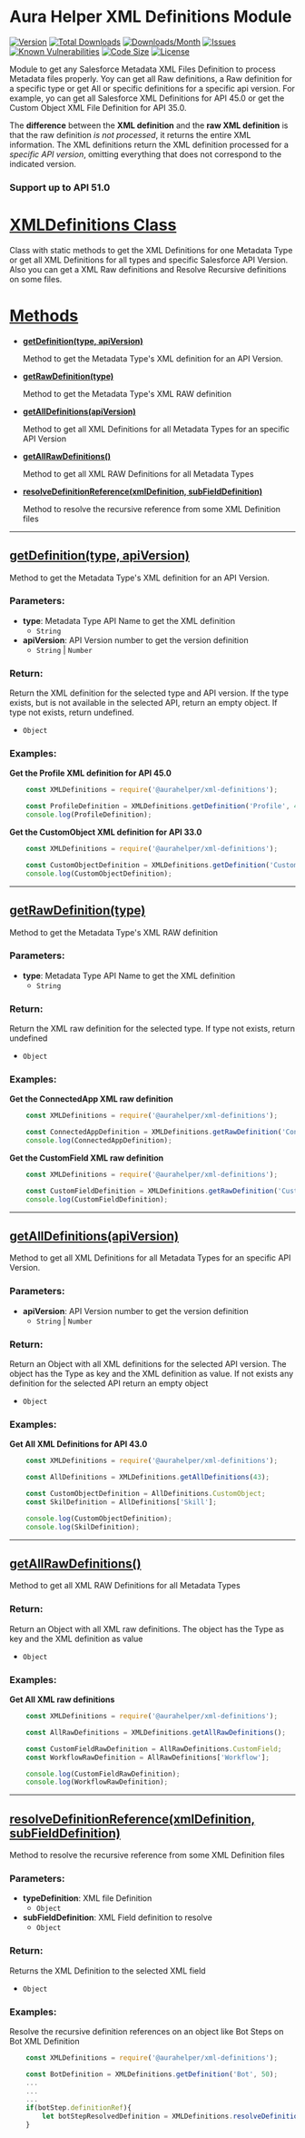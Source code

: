 # **Aura Helper XML Definitions Module**

[![Version](https://img.shields.io/npm/v/@aurahelper/xml-definitions?logo=npm)](https://www.npmjs.com/package/@aurahelper/xml-definitions)
[![Total Downloads](https://img.shields.io/npm/dt/@aurahelper/xml-definitions?logo=npm)](https://www.npmjs.com/package/@aurahelper/xml-definitions)
[![Downloads/Month](https://img.shields.io/npm/dm/@aurahelper/xml-definitions?logo=npm)](https://www.npmjs.com/package/@aurahelper/xml-definitions)
[![Issues](https://img.shields.io/github/issues/jjlongoria/aura-helper-xml-definitions)](https://github.com/JJLongoria/aura-helper-xml-definitions/issues)
[![Known Vulnerabilities](https://snyk.io/test/github/JJLongoria/aura-helper-xml-definitions/badge.svg)](https://snyk.io/test/github/JJLongoria/aura-helper-xml-definitions)
[![Code Size](https://img.shields.io/github/languages/code-size/jjlongoria/aura-helper-xml-definitions)](https://github.com/JJLongoria/aura-helper-xml-definitions)
[![License](https://img.shields.io/github/license/jjlongoria/aura-helper-xml-definitions?logo=github)](https://github.com/JJLongoria/aura-helper-xml-definitions/blob/master/LICENSE)

Module to get any Salesforce Metadata XML Files Definition to process Metadata files properly. Yoy can get all Raw definitions, a Raw definition for a specific type or get All or specific definitions for a specific api version. For example, yo can get all Salesforce XML Definitions for API 45.0 or get the Custom Object XML File Definition for API 35.0.

The **difference** between the **XML definition** and the **raw XML definition** is that the raw definition *is not processed*, it returns the entire XML information. The XML definitions return the XML definition processed for a *specific API version*, omitting everything that does not correspond to the indicated version.

### **Support up to API 51.0**

# [**XMLDefinitions Class**](#xmldefinitions-class)
Class with static methods to get the XML Definitions for one Metadata Type or get all XML Definitions for all types and specific Salesforce API Version. Also you can get a XML Raw definitions and Resolve Recursive definitions on some files. 

# [**Methods**](#xmldefinitions-methods)
  - [**getDefinition(type, apiVersion)**](#getdefinitiontype-apiversion)

    Method to get the Metadata Type's XML definition for an API Version.

  - [**getRawDefinition(type)**](#getrawdefinitiontype)
 
    Method to get the Metadata Type's XML RAW definition

  - [**getAllDefinitions(apiVersion)**](#getalldefinitionsapiversion)
  
    Method to get all XML Definitions for all Metadata Types for an specific API Version

  - [**getAllRawDefinitions()**](#getallrawdefinitions)

    Method to get all XML RAW Definitions for all Metadata Types
    
  - [**resolveDefinitionReference(xmlDefinition, subFieldDefinition)**](#resolvedefinitionreferencexmldefinition-subfielddefinition)

    Method to resolve the recursive reference from some XML Definition files

---

## [**getDefinition(type, apiVersion)**](#getdefinitiontype-apiversion)
Method to get the Metadata Type's XML definition for an API Version.

### **Parameters:**
  - **type**: Metadata Type API Name to get the XML definition
    - `String` 
  - **apiVersion**: API Version number to get the version definition
    - `String` | `Number`
   
### **Return:**
Return the XML definition for the selected type and API version. If the type exists, but is not available in the selected API, return an empty object. If type not exists, return undefined.
- `Object`
    
### **Examples:**
**Get the Profile XML definition for API 45.0**
```javascript
    const XMLDefinitions = require('@aurahelper/xml-definitions');

    const ProfileDefinition = XMLDefinitions.getDefinition('Profile', 45);
    console.log(ProfileDefinition);
```
**Get the CustomObject XML definition for API 33.0**
```javascript
    const XMLDefinitions = require('@aurahelper/xml-definitions');

    const CustomObjectDefinition = XMLDefinitions.getDefinition('CustomObject', 33);
    console.log(CustomObjectDefinition);    
```
---
## [**getRawDefinition(type)**](#getrawdefinitiontype)
Method to get the Metadata Type's XML RAW definition

### **Parameters:**
  - **type**: Metadata Type API Name to get the XML definition
      - `String` 
### **Return:**
Return the XML raw definition for the selected type. If type not exists, return undefined
- `Object`

### **Examples:**
**Get the ConnectedApp XML raw definition**
```javascript
    const XMLDefinitions = require('@aurahelper/xml-definitions');

    const ConnectedAppDefinition = XMLDefinitions.getRawDefinition('ConnectedApp');
    console.log(ConnectedAppDefinition);
```
**Get the CustomField XML raw definition**
```javascript
    const XMLDefinitions = require('@aurahelper/xml-definitions');

    const CustomFieldDefinition = XMLDefinitions.getRawDefinition('CustomField');
    console.log(CustomFieldDefinition);
```
---
## [**getAllDefinitions(apiVersion)**](#getalldefinitionsapiversion)
Method to get all XML Definitions for all Metadata Types for an specific API Version.

### **Parameters:**
  - **apiVersion**: API Version number to get the version definition
    - `String` | `Number` 
### **Return:**
Return an Object with all XML definitions for the selected API version. The object has the Type as key and the XML definition as value. If not exists any definition for the selected API return an empty object
- `Object`

### **Examples:**
**Get All XML Definitions for API 43.0**
```javascript
    const XMLDefinitions = require('@aurahelper/xml-definitions');

    const AllDefinitions = XMLDefinitions.getAllDefinitions(43);

    const CustomObjectDefinition = AllDefinitions.CustomObject;
    const SkilDefinition = AllDefinitions['Skill'];

    console.log(CustomObjectDefinition);
    console.log(SkilDefinition);
```
---
## [**getAllRawDefinitions()**](#getallrawdefinitions)
Method to get all XML RAW Definitions for all Metadata Types

### **Return:**
Return an Object with all XML raw definitions. The object has the Type as key and the XML definition as value
- `Object`

### **Examples:**
**Get All XML raw definitions**
```javascript
    const XMLDefinitions = require('@aurahelper/xml-definitions');

    const AllRawDefinitions = XMLDefinitions.getAllRawDefinitions();

    const CustomFieldRawDefinition = AllRawDefinitions.CustomField;
    const WorkflowRawDefinition = AllRawDefinitions['Workflow'];

    console.log(CustomFieldRawDefinition);
    console.log(WorkflowRawDefinition);
```
---
## [**resolveDefinitionReference(xmlDefinition, subFieldDefinition)**](#resolvedefinitionreferencexmldefinition-subfielddefinition)
Method to resolve the recursive reference from some XML Definition files

### **Parameters:**
  - **typeDefinition**: XML file Definition
    -  `Object` 
  - **subFieldDefinition**: XML Field definition to resolve
    - `Object` 
   
### **Return:**
Returns the XML Definition to the selected XML field
- `Object`
    
### **Examples:**
Resolve the recursive definition references on an object like Bot Steps on Bot XML Definition

```javascript
    const XMLDefinitions = require('@aurahelper/xml-definitions');

    const BotDefinition = XMLDefinitions.getDefinition('Bot', 50);
    ...
    ...
    ...
    if(botStep.definitionRef){
        let botStepResolvedDefinition = XMLDefinitions.resolveDefinitionReference(BotDefinition, botStep);
    }
```

